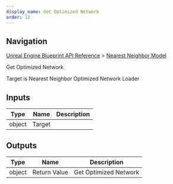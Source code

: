 ```yaml
---
display_name: Get Optimized Network
order: 13
---
```

## Navigation

[Unreal Engine Blueprint API Reference](https://dev.epicgames.com/documentation/en-us/unreal-engine/BlueprintAPI) > [Nearest Neighbor Model](https://dev.epicgames.com/documentation/en-us/unreal-engine/BlueprintAPI/NearestNeighborModel)

Get Optimized Network

Target is Nearest Neighbor Optimized Network Loader

## Inputs

| Type | Name | Description |
| --- | --- | --- |
| object | Target |  |

## Outputs

| Type | Name | Description |
| --- | --- | --- |
| object | Return Value | Get Optimized Network |
